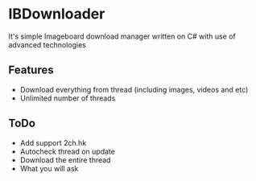 # IBDownloader
It's simple Imageboard download manager written on C# with use of advanced technologies

## Features

* Download everything from thread (including images, videos and etc)
* Unlimited number of threads

## ToDo
* Add support 2ch.hk
* Autocheck thread on update
* Download the entire thread
* What you will ask

